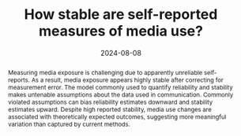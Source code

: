 ---
abstract: Measuring media exposure is challenging due to apparently unreliable self-reports. 
    As a result, media exposure appears highly stable  after correcting for measurement error. 
    The model commonly used to quantify reliability and stability makes untenable assumptions 
    about the data used in communication. Commonly violated assumptions can bias reliability 
    estimates downward and stability estimates upward. Despite high reported stability, media 
    use changes are associated with theoretically expected outcomes, suggesting more meaningful 
    variation than captured by current methods. 
abstract_short: ""
all_day: true
authors:
- admin
date: "2024-08-08"
draft: false
event: 107th Annual Conference of the Association for Education in Mass Communication
  and Journalism
event_url: ""
featured: true
header:
  caption: ""
  image: ""
highlight: true
location: Philadelphia, PA
math: false
projects: []
publishDate: "2024-07-20"
tags: []
title: "How stable are self-reported measures of media use?"
links:
- icon: file-pdf
  icon_pack: far
  name: Paper
  url: /pdf/Long_AEJMC_24_stability.pdf
---